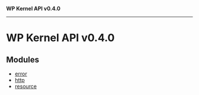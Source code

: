 **WP Kernel API v0.4.0**

---

# WP Kernel API v0.4.0

## Modules

- [error](error/README.md)
- [http](http/README.md)
- [resource](resource/README.md)
